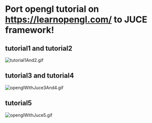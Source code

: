 # Port opengl tutorial on https://learnopengl.com/ to JUCE framework!


## tutorial1 and tutorial2

![tutorial1And2.gif](https://raw.githubusercontent.com/iomeone/openglWithJuce/master/Screen/tutorial1And2.gif)  

## tutorial3 and tutorial4

![openglWithJuce3And4.gif](https://raw.githubusercontent.com/iomeone/openglWithJuce/master/Screen/openglWithJuce3And4.gif)  

## tutorial5
![openglWithJuce5.gif](https://raw.githubusercontent.com/iomeone/openglWithJuce/master/Screen/openglWithJuce5.gif)  
